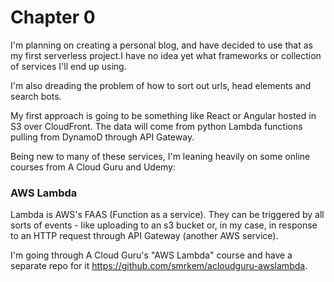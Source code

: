 # Chapter 0
I'm planning on creating a personal blog, and have decided to use that as my first serverless project.I have no idea yet what frameworks or collection of services I'll end up using.

I'm also dreading the problem of how to sort out urls, head elements and search bots.

My first approach is going to be something like React or Angular hosted in S3 over CloudFront. The data will come from python Lambda functions pulling from DynamoD through API Gateway.

Being new to many of these services, I'm leaning heavily on some online courses from A Cloud Guru and Udemy:

### AWS Lambda
Lambda is AWS's FAAS (Function as a service). They can be triggered by all sorts of events - like uploading to an s3 bucket or, in my case, in response to an HTTP request through API Gateway (another AWS service).

I'm going through A Cloud Guru's "AWS Lambda" course and have a separate repo for it https://github.com/smrkem/acloudguru-awslambda.
